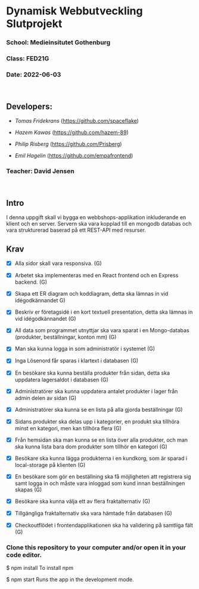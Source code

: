 # Dynamisk Webbutveckling Slutprojekt

### School: Medieinsitutet Gothenburg

### Class: FED21G

### Date: 2022-06-03

<br>

## Developers:
* *Tomas Fridekrans* (https://github.com/spaceflake)

* *Hazem Kawas* (https://github.com/hazem-89)

* *Philip Risberg* (https://github.com/Prisberg)

* *Emil Hagelin* (https://github.com/empafrontend)

### Teacher: David Jensen

<br>

## Intro
I denna uppgift skall vi bygga en webbshops-applikation inkluderande en klient och en server. Servern ska vara kopplad till en mongodb databas och vara strukturerad baserad på ett REST-API med resurser.

## Krav
- [x] Alla sidor skall vara responsiva. (G) 
- [x] Arbetet ska implementeras med en React frontend och en Express backend. (G) 
- [x] Skapa ett ER diagram och koddiagram, detta ska lämnas in vid idégodkännandet G) 
- [x] Beskriv er företagsidé i en kort textuell presentation, detta ska lämnas in vid idégodkännandet (G)
- [x] All data som programmet utnyttjar ska vara sparat i en Mongo-databas (produkter, beställningar, konton mm) (G)
- [x] Man ska kunna logga in som administratör i systemet (G)
- [x] Inga Lösenord får sparas i klartext i databasen (G)
- [x] En besökare ska kunna beställa produkter från sidan, detta ska uppdatera lagersaldot i databasen (G)
- [x] Administratörer ska kunna uppdatera antalet produkter i lager från admin delen av sidan (G)
- [x] Administratörer ska kunna se en lista på alla gjorda beställningar (G)
- [x] Sidans produkter ska delas upp i kategorier, en produkt ska tillhöra minst en kategori, men kan tillhöra flera (G)
- [x] Från hemsidan ska man kunna se en lista över alla produkter, och man ska kunna lista bara dom produkter som tillhör en kategori (G)
- [x] Besökare ska kunna lägga produkterna i en kundkorg, som är sparad i local-storage på klienten (G)
- [x] En besökare som gör en beställning ska få möjligheten att registrera sig samt logga in och måste vara inloggad som kund innan beställningen skapas (G)
- [x] Besökare ska kunna välja ett av flera fraktalternativ (G)
- [x] Tillgängliga fraktalternativ ska vara hämtade från databasen (G)
- [x] Checkoutflödet i frontendapplikationen ska ha validering på samtliga fält (G)


### Clone this repository to your computer and/or open it in your code editor.

$ npm install
To install npm

$ npm start
Runs the app in the development mode.


